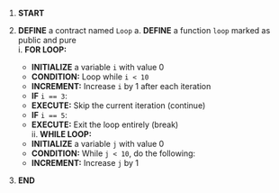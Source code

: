 1. **START**

2. **DEFINE** a contract named `Loop`
   a. **DEFINE** a function `loop` marked as public and pure  
    i. **FOR LOOP:**  
    - **INITIALIZE** a variable `i` with value 0  
    - **CONDITION:** Loop while `i < 10`  
    - **INCREMENT:** Increase `i` by 1 after each iteration  
    - **IF** `i == 3`:  
    - **EXECUTE:** Skip the current iteration (continue)  
    - **IF** `i == 5`:  
    - **EXECUTE:** Exit the loop entirely (break)  
    ii. **WHILE LOOP:**  
    - **INITIALIZE** a variable `j` with value 0  
    - **CONDITION:** While `j < 10`, do the following:  
    - **INCREMENT:** Increase `j` by 1  

3. **END**
